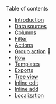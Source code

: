 Table of contents

- [Introduction](index.md)
- [Data sources](data-sources.md)
- [Columns](columns.md)
- [Filter](filter.md)
- [Actions](actions.md)
- [Group action](group-action.md) 🚧
- [Row](row.md)
- [Templates](templates.md)
- [Exports](exports.md)
- [Tree view](tree-view.md)
- [Inline edit](inline-edit.md)
- [Inline add](inline-add.md)
- [Localization](localization.md)
